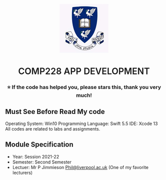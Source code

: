 <p align="center">
  <a href="https://www.liverpool.ac.uk/" target="blank">
    <img src="Liverpool_logo.png" alt="Logo" width="156" height="156">
  </a>
 <h1 align="center" style="font-weight: 600">COMP228	APP DEVELOPMENT</h1>
 <h3 align="center" backgroundcolor="red">⭐ If the code has helped you, please stars this, thank you very much!</h3>
 
 ## Must See Before Read My code
Operating System: Win10
Programming Language: Swift 5.5
IDE: Xcode 13
All codes are related to labs and assignments.

 ## Module Specification
* Year: Session 2021-22
* Semester: Second Semester
* Lectuer: Mr P Jimmieson  Phil@liverpool.ac.uk (One of my favorite lecturers)
